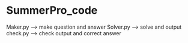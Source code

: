 # SummerPro_code
Maker.py --> make question and answer
Solver.py --> solve and output
check.py --> check output and correct answer
